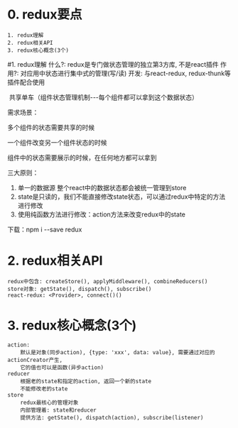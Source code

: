 # 0. redux要点
	1. redux理解
	2. redux相关API
	3. redux核心概念(3个)

#1. redux理解
	什么?: redux是专门做状态管理的独立第3方库, 不是react插件
	作用?: 对应用中状态进行集中式的管理(写/读)
	开发: 与react-redux, redux-thunk等插件配合使用

​	共享单车（组件状态管理机制---每个组件都可以拿到这个数据状态）

需求场景：

多个组件的状态需要共享的时候

一个组件改变另一个组件状态的时候

组件中的状态需要展示的时候，在任何地方都可以拿到

三大原则：

1. 单一的数据源  整个react中的数据状态都会被统一管理到store
2. state是只读的，我们不能直接修改state状态，可以通过redux中特定的方法进行修改
3. 使用纯函数方法进行修改：action方法来改变redux中的state

下载：npm i --save redux

# 2. redux相关API
	redux中包含: createStore(), applyMiddleware(), combineReducers()
	store对象: getState(), dispatch(), subscribe()
	react-redux: <Provider>, connect()()

# 3. redux核心概念(3个)
	action: 
		默认是对象(同步action), {type: 'xxx', data: value}, 需要通过对应的actionCreator产生, 
		它的值也可以是函数(异步action)
	reducer
		根据老的state和指定的action, 返回一个新的state
		不能修改老的state
	store
		redux最核心的管理对象
		内部管理着: state和reducer
		提供方法: getState(), dispatch(action), subscribe(listener)

